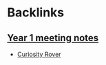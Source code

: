 
# Backlinks
## [Year 1 meeting notes](<Year 1 meeting notes.md>)
- [Curiosity Rover](<Curiosity Rover.md>)

